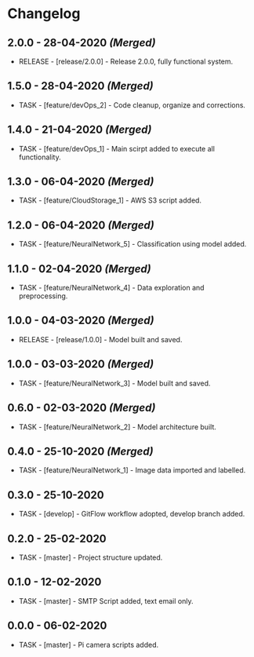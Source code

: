 # Changelog

## 2.0.0 - 28-04-2020 ***(Merged)***
  - RELEASE - [release/2.0.0] - Release 2.0.0, fully functional system.

## 1.5.0 - 28-04-2020 ***(Merged)***
  - TASK - [feature/devOps_2] - Code cleanup, organize and corrections.

## 1.4.0 - 21-04-2020 ***(Merged)***
  - TASK - [feature/devOps_1] - Main scirpt added to execute all functionality.

## 1.3.0 - 06-04-2020 ***(Merged)***
  - TASK - [feature/CloudStorage_1] - AWS S3 script added.

## 1.2.0 - 06-04-2020 ***(Merged)***
  - TASK - [feature/NeuralNetwork_5] - Classification using model added.

## 1.1.0 - 02-04-2020 ***(Merged)***
  - TASK - [feature/NeuralNetwork_4] - Data exploration and preprocessing.

## 1.0.0 - 04-03-2020 ***(Merged)***
  - RELEASE - [release/1.0.0] - Model built and saved.

## 1.0.0 - 03-03-2020 ***(Merged)***
  - TASK - [feature/NeuralNetwork_3] - Model built and saved.

## 0.6.0 - 02-03-2020 ***(Merged)***
  - TASK - [feature/NeuralNetwork_2] - Model architecture built.

## 0.4.0 - 25-10-2020 ***(Merged)***
  - TASK - [feature/NeuralNetwork_1] - Image data imported and labelled.

## 0.3.0 - 25-10-2020
  - TASK - [develop] - GitFlow workflow adopted, develop branch added.

## 0.2.0 - 25-02-2020
  - TASK - [master] - Project structure updated.

## 0.1.0 - 12-02-2020
  - TASK - [master] - SMTP Script added, text email only.

## 0.0.0 - 06-02-2020
  - TASK - [master] - Pi camera scripts added.